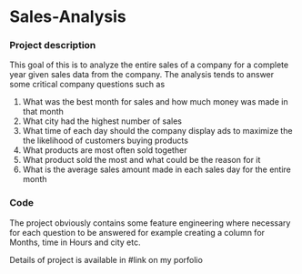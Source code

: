 # Sales-Analysis
### Project description
This goal of this is to analyze the entire sales of a company for a complete year given sales data from the company. The analysis tends to answer some critical company questions such as
1. What was the best month for sales and how much money was made in that month
2. What city had the highest number of sales 
3. What time of each day should the company display ads to maximize the the likelihood of customers buying products
4. What products are most often sold together
5. What product sold the most and what could be the reason for it
6. What is the average sales amount made in each sales day for the entire month

### Code
The project obviously contains some feature engineering where necessary for each question to be answered for example creating a column for Months, time in Hours and city etc. 

Details of project is available in #link on my porfolio 
